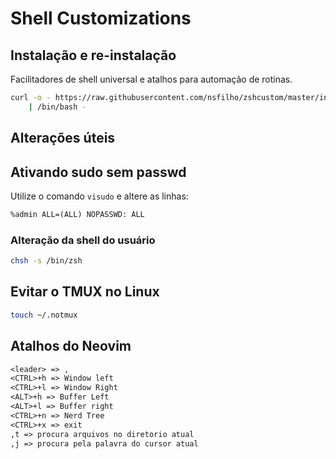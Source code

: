 # Shell Customizations

## Instalação e re-instalação

Facilitadores de shell universal e atalhos para automação de rotinas.

```sh
curl -o - https://raw.githubusercontent.com/nsfilho/zshcustom/master/install.sh \
    | /bin/bash -
```

## Alterações úteis

## Ativando sudo sem passwd

Utilize o comando `visudo` e altere as linhas:

```txt
%admin ALL=(ALL) NOPASSWD: ALL
```

### Alteração da shell do usuário

```sh
chsh -s /bin/zsh
```

## Evitar o TMUX no Linux

```sh
touch ~/.notmux
```

## Atalhos do Neovim

```txt
<leader> => ,
<CTRL>+h => Window left
<CTRL>+l => Window Right
<ALT>+h => Buffer Left
<ALT>+l => Buffer right
<CTRL>+n => Nerd Tree
<CTRL>+x => exit
,t => procura arquivos no diretorio atual
,j => procura pela palavra do cursor atual
```
